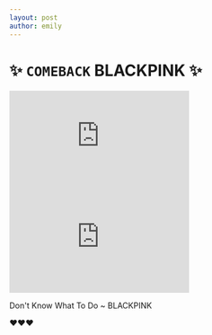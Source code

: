 ```yaml
---
layout: post
author: emily
---
```

# ✨ `COMEBACK` BLACKPINK ✨  
<iframe id="ytplayer" type="text/html" width="320" height="180" src="https://www.youtube.com/embed/o4GHoqGtRkg?autoplay=0&modestbranding=1" frameborder="0" allowfullscreen></iframe>
<iframe id="ytplayer" type="text/html" width="320" height="180" src="https://www.youtube.com/embed/fNkxFo5Ef38?autoplay=0&modestbranding=1" frameborder="0" allowfullscreen></iframe>

Don't Know What To Do ~ BLACKPINK

❤❤❤
